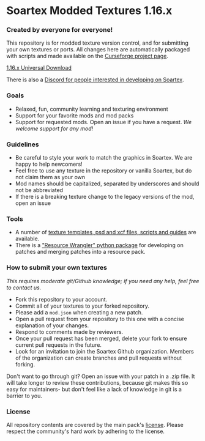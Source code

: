 # Soartex Modded Textures 1.16.x

### Created by everyone for everyone!

This repository is for modded texture version control, and for submitting your own textures or ports. 
All changes here are automatically packaged with scripts and made available on the [Curseforge project page](https://www.curseforge.com/minecraft/texture-packs/soartex-fanver-modded).

[1.16.x Universal Download](https://www.curseforge.com/minecraft/texture-packs/soartex-fanver-modded/files/all?filter-status=1&filter-game-version=1738749986%3A70886)

There is also a [Discord for people interested in developing on Soartex](https://discord.gg/HyHyungTya). 

### Goals
* Relaxed, fun, community learning and texturing environment
* Support for your favorite mods and mod packs
* Support for requested mods. Open an issue if you have a request.
_We welcome support for any mod!_

### Guidelines
* Be careful to style your work to match the graphics in Soartex. We are happy to help newcomers!
* Feel free to use any texture in the repository or vanilla Soartex, but do not claim them as your own
* Mod names should be capitalized, separated by underscores and should not be abbreviated
* If there is a breaking texture change to the legacy versions of the mod, open an issue

### Tools
* A number of [texture templates, psd and xcf files, scripts and guides](https://github.com/Soartex-Modded/Templates) are available.
* There is a ["Resource Wrangler" python package](https://github.com/Soartex-Modded/Resource-Wrangler) for developing on patches and merging patches into a resource pack.

### How to submit your own textures

_This requires moderate git/Github knowledge; if you need any help, feel free to contact us._

* Fork this repository to your account.
* Commit all of your textures to your forked repository.
* Please add a `mod.json` when creating a new patch. 
* Open a pull request from your repository to this one with a concise explanation of your changes.
* Respond to comments made by reviewers.
* Once your pull request has been merged, delete your fork to ensure current pull requests in the future.
* Look for an invitation to join the Soartex Github organization. Members of the organization can create branches and pull requests without forking. 
 
Don't want to go through git? 
Open an issue with your patch in a .zip file. 
It will take longer to review these contributions, because git makes this so easy for maintainers- 
but don't feel like a lack of knowledge in git is a barrier to you.

### License
All repository contents are covered by the main pack's [license](http://soartex.net/license/#fanver). 
Please respect the community's hard work by adhering to the license.
